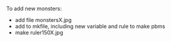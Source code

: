 To add new monsters:

  - add file monstersX.jpg
  - add to mkfile, including new variable and rule to make pbms
  - make ruler150X.jpg
